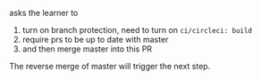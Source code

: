 asks the learner to 
1. turn on branch protection, need to turn on `ci/circleci: build`
2. require prs to be up to date with master
3. and then merge master into this PR

The reverse merge of master will trigger the next step. 